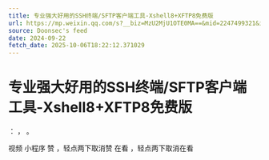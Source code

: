 ```yaml
---
title: 专业强大好用的SSH终端/SFTP客户端工具-Xshell8+XFTP8免费版
url: https://mp.weixin.qq.com/s?__biz=MzU2MjU1OTE0MA==&mid=2247499321&idx=1&sn=1a97426cc4fcc568ab9f1fe1b0767e99
source: Doonsec's feed
date: 2024-09-22
fetch_date: 2025-10-06T18:22:12.371029
---
```


# 专业强大好用的SSH终端/SFTP客户端工具-Xshell8+XFTP8免费版

：
，
。

视频
小程序
赞
，轻点两下取消赞
在看
，轻点两下取消在看